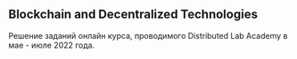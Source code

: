 ## Blockchain and Decentralized Technologies
Решение заданий онлайн курса, проводимого Distributed Lab Academy в мае - июле 2022 года.